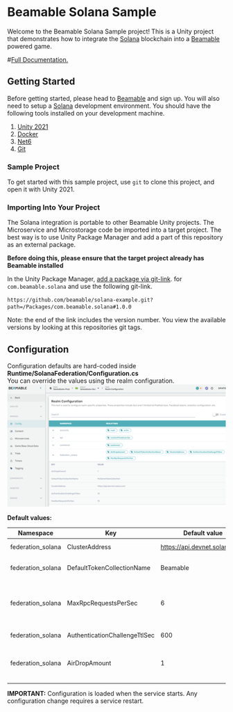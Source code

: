 # Beamable Solana Sample

Welcome to the Beamable Solana Sample project! This is a Unity project that demonstrates how 
to integrate the [Solana](https://solana.com/) blockchain into a [Beamable](https://beamable.com/) 
powered game.

#[Full Documentation.](https://docs.beamable.com/docs/solana-integration)

## Getting Started

Before getting started, please head to [Beamable](https://beamable.com/) and sign up. 
You will also need to setup a [Solana](https://solana.com/) development environment.
You should have the following tools installed on your development machine.

1. [Unity 2021](https://unity.com/download)
2. [Docker](https://www.docker.com/products/docker-desktop/)
3. [Net6](https://dotnet.microsoft.com/en-us/download/dotnet/6.0)
4. [Git](https://git-scm.com/downloads)

### Sample Project
To get started with this sample project, use `git` to clone this project, and open it
with Unity 2021. 

### Importing Into Your Project
The Solana integration is portable to other Beamable Unity projects. The Microservice and 
Microstorage code be imported into a target project. The best way is to use Unity Package Manager
and add a part of this repository as an external package. 

**Before doing this, please ensure that the target project already has Beamable installed** 

In the Unity Package Manager, [add a package via git-link](https://docs.unity3d.com/Manual/upm-ui-giturl.html).
for `com.beamable.solana` and use the following git-link.
```shell
https://github.com/beamable/solana-example.git?path=/Packages/com.beamable.solana#1.0.0
```

Note: the end of the link includes the version number. You view the available versions by looking
at this repositories git tags. 

## Configuration
Configuration defaults are hard-coded inside **Runtime/SolanaFederation/Configuration.cs**  
You can override the values using the realm configuration.  
![Realm Configuration Example](Screenshots/Screenshot-Realm-Config.png)

**Default values:**  

| **Namespace**     | **Key**                       | **Default value**             | **Description**                                                               |
|-------------------|-------------------------------|-------------------------------|-------------------------------------------------------------------------------|
| federation_solana | ClusterAddress                | https://api.devnet.solana.com | Cluster RPC API URI                                                           |
| federation_solana | DefaultTokenCollectionName    | Beamable                      | Name for the default NFT collection                                           |
| federation_solana | MaxRpcRequestsPerSec          | 6                             | RPC client throttling configuration (to stay below the limits on public APIs) |
| federation_solana | AuthenticationChallengeTtlSec | 600                           | Authentication challenge TTL                                                  |
| federation_solana | AirDropAmount                 | 1                             | If > 0, service will request an airdrop to the realm wallet after creation    |

**IMPORTANT:** Configuration is loaded when the service starts. Any configuration change requires a service restart.
